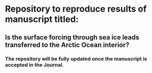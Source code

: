 # Repository to reproduce results of manuscript titled:
## Is the surface forcing through sea ice leads transferred to the Arctic Ocean interior?

### The repository will be fully updated once the manuscript is accepted in the Journal.
